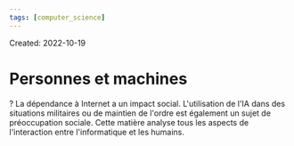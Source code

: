 ```yaml
---
tags: [computer_science] 
---
```

Created: 2022-10-19

# Personnes et machines
?
La dépendance à Internet a un impact social. L'utilisation de l'IA dans des situations militaires ou de maintien de l'ordre est également un sujet de préoccupation sociale. Cette matière analyse tous les aspects de l'interaction entre l'informatique et les humains.
<!--SR:!2024-04-05,182,230-->